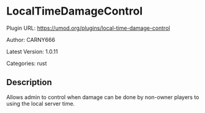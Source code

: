 # LocalTimeDamageControl

Plugin URL: https://umod.org/plugins/local-time-damage-control

Author: CARNY666

Latest Version: 1.0.11

Categories: rust

## Description

Allows admin to control when damage can be done by non-owner players to using the local server time.
